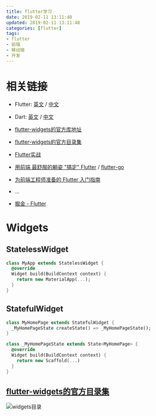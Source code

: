 ```yaml
---
title: flutter学习
date: 2019-02-11 13:11:48
updated: 2019-02-11 13:11:48
categories: [flutter]
tags: 
- flutter
- 前端
- 移动端
- 开发
---
```




# 相关链接

- Flutter: [英文](https://flutter.io/) / [中文](https://flutterchina.club/)

- Dart: [英文](https://www.dartlang.org/) / [中文](http://www.dartdoc.cn)

- [flutter-widgets的官方库地址]( https://docs.flutter.kim/widgets/widgets-library.html )

- [flutter-widgets的官方目录集]( http://doc.flutter-dev.cn/widgets/ )

- [Flutter实战](https://book.flutterchina.club)

- [用前端 最舒服的躺姿 "搞定" Flutter](https://juejin.im/post/5c41af466fb9a04a0e2d7d51) / [flutter-go](https://github.com/alibaba/flutter-go)

- [为前端工程师准备的 Flutter 入门指南](https://zhuanlan.zhihu.com/p/55329631)

- ...

- [掘金 - Flutter](https://juejin.im/tag/Flutter)



# Widgets

## StatelessWidget

```dart
class MyApp extends StatelessWidget {
  @override
  Widget build(BuildContext context) {
    return new MaterialApp(...);
  }
}
```

## StatefulWidget

```dart
class MyHomePage extends StatefulWidget {
  _MyHomePageState createState() => _MyHomePageState();
}

class _MyHomePageState extends State<MyHomePage> {
  @override
  Widget build(BuildContext context) {
    return new Scaffold(...)
  }
}
```

## [flutter-widgets的官方目录集]( http://doc.flutter-dev.cn/widgets/ )

![widgets目录](https://ws1.sinaimg.cn/large/006tNc79ly1g02fza8b2ij30ni3m5gyb.jpg)